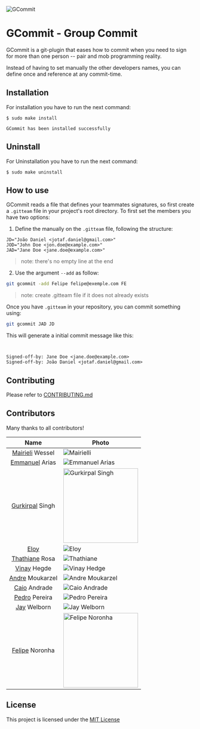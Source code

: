 ![GCommit](GCommitLogo.png)


# GCommit - Group Commit

GCommit is a git-plugin that eases how to commit when you need to sign for
more than one person -- pair and mob programming reality.

Instead of having to set manually the other developers names, you can define
once and reference at any commit-time.

## Installation
For installation you have to run the next command:

```
$ sudo make install

GCommit has been installed successfully
```

## Uninstall
For Uninstallation you have to run the next command:

```
$ sudo make uninstall
```


## How to use

GCommit reads a file that defines your teammates signatures, so first create
a `.gitteam` file in your project's root directory. To first set the members you
have two options:

1. Define the manually on the `.gitteam` file, following the structure:

```plain
JD="João Daniel <jotaf.daniel@gmail.com>"
JOD="John Doe <jon.doe@example.com>"
JAD="Jane Doe <jane.doe@example.com>"
```
> note: there's no empty line at the end

2. Use the argument `--add` as follow:

```bash
git gcommit -add Felipe felipe@exemple.com FE
```
> note: create .gitteam file if it does not already exists

Once you have `.gitteam` in your repository, you can commit something using:

```bash
git gcommit JAD JD
```

This will generate a initial commit message like this:

```plain


Signed-off-by: Jane Doe <jane.doe@example.com>
Signed-off-by: João Daniel <jotaf.daniel@gmail.com>
```


## Contributing

Please refer to [CONTRIBUTING.md][1]


## Contributors

Many thanks to all contributors!


|          Name                    | Photo                                                      |
|:--------------------------------:|------------------------------------------------------------|
|[Mairieli][mairieli] Wessel       |<img src="https://avatars3.githubusercontent.com/u/5549736?s=200&v=4"  alt="Mairielli" /> |
|[Emmanuel][eamanu] Arias          |<img src="https://avatars2.githubusercontent.com/u/7605307?s=200&v=4"  alt="Emmanuel Arias"/> |
|[Gurkirpal][gpalsingh] Singh      |<img src="https://avatars2.githubusercontent.com/u/12171804?s=100&v=4" alt="Gurkirpal Singh" width="200"/> |
|[Eloy][ehx]                       |<img src="https://avatars2.githubusercontent.com/u/3865119?s=200&v=4"  alt="Eloy"/> |
|[Thathiane][thatiane] Rosa        |<img src="https://avatars0.githubusercontent.com/u/3801092?s=200&v=4"  alt="Thathiane"/> |
|[Vinay][hegde5] Hegde             |<img src="https://avatars3.githubusercontent.com/u/8609211?s=200&v=4"  alt="Vinay Hedge"/> |
|[Andre][Detril] Moukarzel         |<img src="https://avatars3.githubusercontent.com/u/17693231?s=200&v=4" alt="Andre Moukarzel"/> |
|[Caio][CaioA] Andrade             |<img src="https://avatars3.githubusercontent.com/u/27254325?s=200&v=4" alt="Caio Andrade"/> |
|[Pedro][pedro823] Pereira         |<img src="https://avatars2.githubusercontent.com/u/7110169?s=200&v=4"  alt="Pedro Pereira"/> |
|[Jay][JayWelborn] Welborn         |<img src="https://avatars1.githubusercontent.com/u/20888363?s=200&v=4" alt="Jay Welborn"/> |
|[Felipe][mrfelipenoronha] Noronha |<img src="https://avatars2.githubusercontent.com/u/14988658?s=460&v=4" alt="Felipe Noronha" width="200"/>|





## License



This project is licensed under the [MIT License][2]



[1]: https://github.com/jooaodanieel/GCommit/blob/master/CONTRIBUTING.md
[2]: https://opensource.org/licenses/MIT


[mairieli]: https://github.com/mairieli
[eamanu]: https://github.com/eamanu
[gpalsingh]: https://github.com/gpalsingh
[ehx]: https://github.com/ehx
[thatiane]: https://github.com/thatiane
[hegde5]: https://github.com/hegde5
[Detril]: https://github.com/Detril
[CaioA]: https://github.com/CanTulio
[pedro823]: https://github.com/pedro823
[JayWelborn]:https://github.com/JayWelborn
[mrfelipenoronha]: https://github.com/mrfelipenoronha

